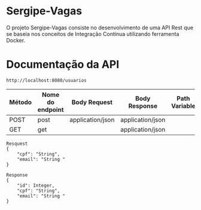 # Sergipe-Vagas

O projeto Sergipe-Vagas consiste no desenvolvimento de uma API Rest que se baseia nos conceitos de Integração Contínua utilizando ferramenta Docker.


# Documentação da API

```
http://localhost:8080/usuarios
```

| Método | Nome do endpoint |Body Request | Body Response | Path Variable
|-----------------------------------------------------------------------------------------------------------------|-----------------------------------------------------------------------------------------------------------------|-----------------------------------------------------------------------------------------------------------------|-----------------------------------------------------------------------------------------------------------------| -----------------------------------------------------------------------------------------------------------------|
| POST | post |application/json | application/json | |
| GET | get | |  application/json | |

```
Resquest
{
    "cpf": "String",
    "email": "String "
}
```
```
Response
{
    "id": Integer,
    "cpf": "String",
    "email": "String "
}
```
